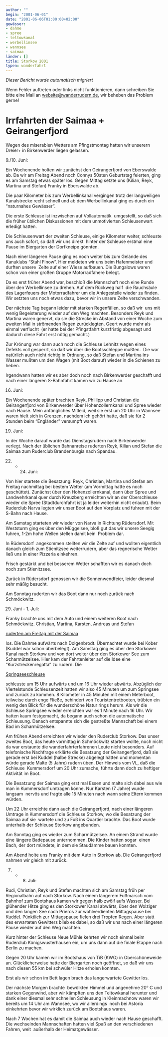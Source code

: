 ```yaml
---
author: ""
begin: "2001-06-01"
date: "2001-06-06T01:00:00+02:00"
gewässer:
- dahme
- spree
- teltowkanal
- werbellinsee
- wannsee
- saimaa
länder: []
title: Storkow 2001
typen: wanderfahrt
---
```



*Dieser Bericht wurde automatisch migriert*

Wenn Fehler auftreten oder links nicht funktionieren, dann schreiben Sie bitte eine Mail an website@wanderrudern.de, wir beheben das Problem gerne!



# Irrfahrten der Saimaa + Geirangerfjord


Wegen des miserablen Wetters am Pfingstmontag hatten wir unserern Dreier+ in Birkenwerder liegen gelassen.

9./10. Juni:

Ein Wochenende holten wir zunächst den Geirangerfjord von Eberswalde ab. Da wir am Freitag Abend noch Connys 50sten Geburtstag feierten, ging es am Samstag etwas später los. Gegen Mittag setzte uns (Kilian, Reyk, Martina und Stefan) Franky in Eberswalde ab.

Die paar Kilometer bis zum Werbellinkanal vergingen trotz der langweiligen Kanalstrecke recht schnell und ab dem Werbellinkanal ging es durch ein “naturnahes Gewässer”.

Die erste Schleuse ist inzwischen auf Vollautomatik  umgestellt, so daß sich die früher üblichen Diskussionen mit dem unmotivierten Schleusenwart erledigt hatten.

Die Schleusenwart der zweiten Schleuse, einige Kilometer weiter, schleuste uns auch sofort, so daß wir uns direkt  hinter der Schleuse erstmal eine Pause im Biergarten der Dorfkneipe gönnten.

Nach einer längeren Pause ging es noch weiter bis zum Gelände des Kanuklubs “Stahl Finow”. Hier meldeten wir uns beim Hafenmeister und durften unsere  Zelte auf einer Wiese aufbauen. Die Bungalows waren schon von einer großen Gruppe Motorradfahere belegt.

Da es erst früher Abend war, beschloß die Mannschaft noch eine Runde über den Werbellinsee zu drehen. Auf dem Rückweg half  die Rauchsäule des Lagerfeuers der Motorradfahrer um die Anlegestelle wieder zu finden. Wir setzten uns noch etwas dazu, bevor wir in unsere Zelte verschwanden.

Der nächste Tag begann leider mit starken Regenfällen, so daß wir  uns mit wenig Begeisterung wieder auf den Weg machten. Besonders Reyk und Martina waren genervt, da sie die Strecke im Abstand von einer Woche zum zweiten Mal in strömenden Regen zurücklegten. Geert wurde mehr als einmal verflucht  (er hatte bei der Pfingstfahrt kurzfristig abgesagt und dadurch diese Fahrt erst nötig gemacht.)

Zur Krönung war dann auch noch die Schleuse Lehnitz wegen eines Defekts voll gesperrt, so daß wir über die Bootsschleppe mußten.  Die war natürlich auch nicht richtig in Ordnung, so daß Stefan und Martina ins Wasser mußten um den Wagen (mit Boot darauf) wieder in die Schienen zu heben.

Irgendwann hatten wir es aber doch noch nach Birkenwerder geschafft und  nach einer längeren S-Bahnfahrt kamen wir zu Hause an.

16. Juni:

Ein Wochenende später brachten Reyk, Phillipp und Christian die Geirangerfjord von Birkenwerder über Hohenzollernkanal und Spree wieder nach Hause. Mein anfängliches Mitleid, weil sie erst um 20 Uhr in Wannsee waren hielt sich in Grenzen, nachdem ich gehört hatte, daß sie für 2 Stunden beim “Engländer” versumpft waren.

19. Juni:

In der Woche darauf wurde das Dienstagsrudern nach Birkenwerder verlegt. Nach der üblichen Bahnanreise ruderten Reyk, Kilian und Stefan die Saimaa zum Ruderclub Brandenburgia nach Spandau.

22. - 24. Juni:

Von hier startete die Besatzung: Reyk, Christian, Martina und Stefan am Freitag nachmittag bei bestem Wetter (am Vormittag hatte es noch geschüttet). Zunächst über den Hohenzollernkanal, dann über Spree und Landwehrkanal quer durch Kreuzberg erreichten wir an der Oberschleuse wieder die Spree (Stadtdurchfahrt ist ja leider weiterhin nicht erlaubt). Beim Ruderclub Narva legten wir unser Boot auf den Vorplatz und fuhren mit der S-Bahn nach Hause.

Am Samstag starteten wir wieder von Narva in Richtung Rüdersdorf. Mit Weststurm ging es über den Müggelsee, bloß gut das wir unsere Seegig fuhren, 1-2m hohe Wellen stellen damit kein  Problem dar.

In Rüdersdorf  angekommen stellten wir die Zelte auf und wollten eigentlich danach gleich zum Stienitzsee weiterrudern, aber das regnerische Wetter ließ uns in einer Pizzeria einkehren.

Frisch gestärkt und bei besserem Wetter schafften wir es danach doch noch zum Stienitzsee.

Zurück in Rüdersdorf genossen wir die Sonnenwendfeier, leider diesmal sehr mäßig besucht.

Am Sonntag ruderten wir das Boot dann nur noch zurück nach Schmöckwitz.

29. Juni - 1. Juli:

Franky brachte uns mit dem Auto und einem weiteren Boot nach Schmöckwitz. Christian, Martina, Karsten, Andreas und Stefan

[ruderten am Freitag mit der Saimaa](/berichte/2001/schmoeckwitz_s01)

los. Die Dahme aufwärts nach Dolgenbrodt. Übernachtet wurde bei Kober (Kuddel war schon überbelegt). Am Samstag ging es über den Storkower Kanal nach Storkow und von dort weiter über den Storkower See zum Scharmützelsee. Hier kam der Fahrtenleiter auf die Idee eine “Kurzstreckenregatta” zu rudern. Die

[Springseeschleuse](/berichte/2001/springsee_s01)

schleuste um 15 Uhr aufwärts und um 16 Uhr wieder abwärts. Abzüglich der Viertelstunde Schleusenzeit hatten wir also 45 Minuten um zum Springsee und zurück zu kommen. 8 Kilometer in 45 Minuten mit einem Meterboot, teilweise durch enge Fließe, behindert von Touristentretbooten, trübten ein wenig den Blick für die wunderschöne Natur rings herum. Als wir die Schleuse Springsee wieder erreichten war es 1 Minute nach 16 Uhr. Wir hatten kaum festgemacht, da begann auch schon die automatische Schleusung. Danach entspannte sich die gestreßte Mannschaft bei einem Bad im Scharmützelsee.

Am frühen Abend erreichten wir wieder den Ruderclub Storkow. Das unser zweites Boot, das heute vormittag in Schmöckwitz starten wollte, noch nicht da war erstaunte die wanderfahrterfahrenen Leute nicht besonders. Auf  telefonische Nachfrage erklärte die Besatzung der Geirangerfjord, daß sie gerade erst bei Kuddel (halbe Strecke) abgelegt hätten und momentan würde gerade Malte (5 Jahre) rudern üben. Der Hinweis vom VL, daß die Schleuse  Kummersdorf um 20 Uhr zumache, führte dann doch zu heftiger Aktivität im Boot.

Die Besatzung der Saimaa ging erst mal Essen und malte sich dabei aus wie man in Kummersdorf umtragen könne. Nur Karsten (7 Jahre) wurde langsam  nervös und fragte alle 15 Minuten nach wann seine Eltern kommen würden.

Um 22 Uhr erreichte dann auch die Geirangerfjord, nach einer längeren Umtrage in Kummersdorf die Schleuse Storkow, wo die Besatzung der Saimaa auf sie  wartete und zu Fuß ins Quartier brachte. Das Boot wurde unterhalb der Schleuse Storkow angebunden.

Am Sonntag ging es wieder zum Scharmützelsee. An einem Strand wurde eine längere Badepause unternommen. Die Kinder hatten sogar  einen Bach, der dort mündete, in dem sie Staudämme bauen konnten.

Am Abend holte uns Franky mit dem Auto in Storkow ab. Die Geirangerfjord nahmen wir gleich mit zurück.

07. - 08. Juli:

Rudi, Christian, Reyk und Stefan machten sich am Samstag früh per Regionalbahn auf nach Storkow. Nach einem längerem Fußmarsch vom Bahnhof zum Bootshaus kamen wir gegen halb zwölf aufs Wasser. Bei glühender Hitze ging es den Storkower Kanal abwärts, über den Wolziger und den langen See nach Prieros zur wohlverdienten Mittagspause bei Kuddel. Pünktlich zur Mittagspause fielen drei Tropfen Regen. Aber statt des erwarteten Gewitters blieb es dabei, so daß wir uns nach einer längeren Pause wieder auf den Weg machten.

Kurz hinter der Schleuse Neue Mühle kehrten wir noch einmal beim Ruderclub Königswusterhausen ein, um uns dann auf die finale Etappe nach Berlin zu machen.

Gegen 20 Uhr kamen wir im Bootshaus von TiB (KWO) in Oberschöneweide  an. Glücklicherweise hatte der Biergarten noch geöffnet, so daß wir uns nach diesen 55 km bei schwüler Hitze erholen konnten.

Erst als wir schon im Bett lagen brach das langerwartete Gewitter los.

Der nächste Morgen brachte  bewölkten Himmel und angenehme 20° C und starken Gegenwind, aber wir kämpften uns den Teltowkanal herunter und dank einer diesmal sehr schnellen Schleusung in Kleinmachnow waren wir bereits um 14 Uhr am Wannsee, wo wir allerdings  noch bei Astoria einkehrten bevor wir wirklich zurück am Bootshaus waren.

Nach 7 Wochen hat es damit die Saimaa auch wieder nach Hause geschafft. Die wechselnden Mannschaften hatten viel Spaß an den verschiedenen Fahren, weit  außerhalb der Heimatgewässer.
